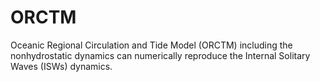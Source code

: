 # ORCTM
Oceanic Regional Circulation and Tide Model (ORCTM) including the nonhydrostatic dynamics can numerically reproduce the Internal Solitary Waves (ISWs) dynamics.
